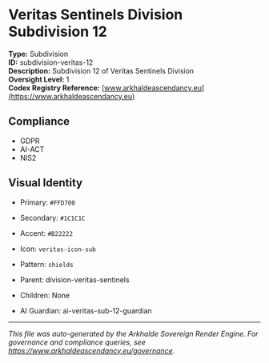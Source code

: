 # Veritas Sentinels Division Subdivision 12

**Type:** Subdivision  
**ID:** subdivision-veritas-12  
**Description:** Subdivision 12 of Veritas Sentinels Division  
**Oversight Level:** 1  
**Codex Registry Reference:** [www.arkhaldeascendancy.eu](https://www.arkhaldeascendancy.eu)

## Compliance

- GDPR
- AI-ACT
- NIS2

## Visual Identity

- Primary: `#FFD700`
- Secondary: `#1C1C1C`
- Accent: `#B22222`
- Icon: `veritas-icon-sub`
- Pattern: `shields`


- Parent: division-veritas-sentinels
- Children: None
- AI Guardian: ai-veritas-sub-12-guardian

---

*This file was auto-generated by the Arkhalde Sovereign Render Engine. For governance and compliance queries, see https://www.arkhaldeascendancy.eu/governance.*